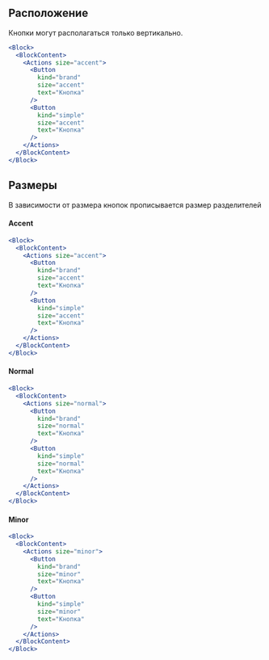 ## Расположение

Кнопки могут располагаться только вертикально.

```jsx
<Block>
  <BlockContent>
    <Actions size="accent">
      <Button
        kind="brand"
        size="accent"
        text="Кнопка"
      />
      <Button
        kind="simple"
        size="accent"
        text="Кнопка"
      />
    </Actions>
  </BlockContent>
</Block>    
```

## Размеры

В зависимости от размера кнопок прописывается размер разделителей

#### Accent

```jsx
<Block>
  <BlockContent>
    <Actions size="accent">
      <Button
        kind="brand"
        size="accent"
        text="Кнопка"
      />
      <Button
        kind="simple"
        size="accent"
        text="Кнопка"
      />
    </Actions>
  </BlockContent>
</Block>    
```

#### Normal

```jsx
<Block>
  <BlockContent>
    <Actions size="normal">
      <Button
        kind="brand"
        size="normal"
        text="Кнопка"
      />
      <Button
        kind="simple"
        size="normal"
        text="Кнопка"
      />
    </Actions>
  </BlockContent>
</Block>    
```

#### Minor

```jsx
<Block>
  <BlockContent>
    <Actions size="minor">
      <Button
        kind="brand"
        size="minor"
        text="Кнопка"
      />
      <Button
        kind="simple"
        size="minor"
        text="Кнопка"
      />
    </Actions>
  </BlockContent>
</Block>    
```
